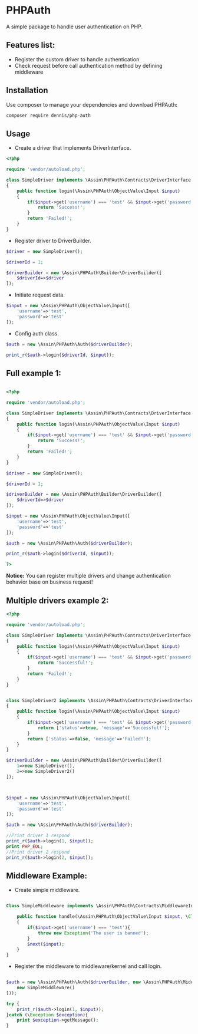 PHPAuth
=======
A simple package to handle user authentication on PHP.

Features list:
--------------
* Register the custom driver to handle authentication
* Check request before call authentication method by defining middleware

Installation
------------
Use composer to manage your dependencies and download PHPAuth:
```bash
composer require dennis/php-auth
```
Usage
-------
* Create a driver that implements DriverInterface.
```php
<?php

require 'vendor/autoload.php';

class SimpleDriver implements \Assin\PHPAuth\Contracts\DriverInterface
{
    public function login(\Assin\PHPAuth\ObjectValue\Input $input)
    {
        if($input->get('username') === 'test' && $input->get('password') === 'test'){
            return 'Success!';
        }
        return 'Failed!';
    }
}

```
* Register driver to DriverBuilder.
```php
$driver = new SimpleDriver();

$driverId = 1;

$driverBuilder = new \Assin\PHPAuth\Builder\DriverBuilder([
    $driverId=>$driver
]);

```
* Initiate request data.

```php
$input = new \Assin\PHPAuth\ObjectValue\Input([
    'username'=>'test',
    'password'=>'test'
]);

```

* Config auth class.

```php
$auth = new \Assin\PHPAuth\Auth($driverBuilder);

print_r($auth->login($driverId, $input));

```

Full example 1:
---------------
```php

<?php

require 'vendor/autoload.php';

class SimpleDriver implements \Assin\PHPAuth\Contracts\DriverInterface
{
    public function login(\Assin\PHPAuth\ObjectValue\Input $input)
    {
        if($input->get('username') === 'test' && $input->get('password') === 'test'){
            return 'Success!';
        }
        return 'Failed!';
    }
}

$driver = new SimpleDriver();

$driverId = 1;

$driverBuilder = new \Assin\PHPAuth\Builder\DriverBuilder([
    $driverId=>$driver
]);

$input = new \Assin\PHPAuth\ObjectValue\Input([
    'username'=>'test',
    'password'=>'test'
]);

$auth = new \Assin\PHPAuth\Auth($driverBuilder);

print_r($auth->login($driverId, $input));

?>
```

**Notice:** You can register multiple drivers and change authentication behavior base on business request!

Multiple drivers example 2:
---------------------------
```php
<?php

require 'vendor/autoload.php';

class SimpleDriver implements \Assin\PHPAuth\Contracts\DriverInterface
{
    public function login(\Assin\PHPAuth\ObjectValue\Input $input)
    {
        if($input->get('username') === 'test' && $input->get('password') === 'test'){
            return 'Successful!';
        }
        return 'Failed!';
    }
}


class SimpleDriver2 implements \Assin\PHPAuth\Contracts\DriverInterface
{
    public function login(\Assin\PHPAuth\ObjectValue\Input $input)
    {
        if($input->get('username') === 'test' && $input->get('password') === 'test'){
            return ['status'=>true, 'message'=>'Successful!'];
        }
        return ['status'=>false, 'message'=>'Failed!'];
    }
}

$driverBuilder = new \Assin\PHPAuth\Builder\DriverBuilder([
    1=>new SimpleDriver(),
    2=>new SimpleDriver2()
]);



$input = new \Assin\PHPAuth\ObjectValue\Input([
    'username'=>'test',
    'password'=>'test'
]);

$auth = new \Assin\PHPAuth\Auth($driverBuilder);

//Print driver 1 respond
print_r($auth->login(1, $input));
print PHP_EOL;
//Print driver 2 respond
print_r($auth->login(2, $input));

```  

Middleware Example:
-------------------
* Create simple middleware.

```php

Class SimpleMiddleware implements \Assin\PHPAuth\Contracts\MiddlewareInterface{

    public function handle(\Assin\PHPAuth\ObjectValue\Input $input, \Closure $next)
    {
        if($input->get('username') === 'test'){
            throw new Exception('The user is banned');
        }
        $next($input);
    }
}

```

* Register the middleware to middleware/kernel and call login.

```php

$auth = new \Assin\PHPAuth\Auth($driverBuilder, new \Assin\PHPAuth\Middleware\Kernel([
    new SimpleMiddleware()
]));

try {
    print_r($auth->login(1, $input));
}catch (\Exception $exception){
    print $exception->getMessage();
}

```
